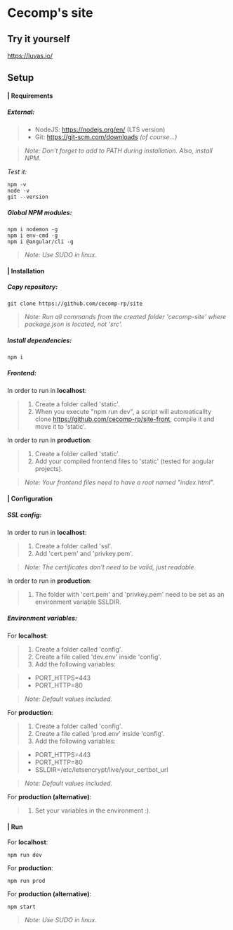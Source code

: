 # Cecomp's site


## Try it yourself
<https://luvas.io/>


## Setup


#### | Requirements


##### **External:**
>- NodeJS: https://nodejs.org/en/ (LTS version)
>- Git:    https://git-scm.com/downloads *(of course...)*

>*Note: Don't forget to add to PATH during installation. Also, install NPM.*

*Test it:*
~~~
npm -v
node -v
git --version
~~~


##### **Global NPM modules:**
~~~
npm i nodemon -g
npm i env-cmd -g
npm i @angular/cli -g
~~~
>*Note: Use SUDO in linux.*



#### | Installation

##### **Copy repository:**
~~~
git clone https://github.com/cecomp-rp/site
~~~

>*Note: Run all commands from the created folder 'cecomp-site' where package.json is located, not 'src'.*

##### **Install dependencies:**
~~~
npm i
~~~

##### **Frontend:**

In order to run in **localhost**:
>1. Create a folder called 'static'.
>2. When you execute "npm run dev", a script will automaticallty clone https://github.com/cecomp-rp/site-front, compile it and move it to 'static'.

In order to run in **production**:
>1. Create a folder called 'static'.
>2. Add your compiled frontend files to 'static' (tested for angular projects).

>*Note: Your frontend files need to have a root named "index.html".*

#### | Configuration

##### **SSL config:**

In order to run in **localhost**:
>1. Create a folder called 'ssl'.
>2. Add 'cert.pem' and 'privkey.pem'.

>*Note: The certificates don't need to be valid, just readable.*

In order to run in **production**:
>1. The folder with 'cert.pem' and 'privkey.pem' need to be set as an environment variable SSLDIR.



##### **Environment variables:**

For **localhost**:
>1. Create a folder called 'config'.
>2. Create a file called 'dev.env' inside 'config'.
>3. Add the following variables:

>- PORT_HTTPS=443
>- PORT_HTTP=80

>*Note: Default values included.*


For **production**:
>1. Create a folder called 'config'.
>2. Create a file called 'prod.env' inside 'config'.
>3. Add the following variables:

>- PORT_HTTPS=443
>- PORT_HTTP=80
>- SSLDIR=/etc/letsencrypt/live/your_certbot_url

>*Note: Default values included.*

For **production (alternative)**:
>1. Set your variables in the environment :).



#### | Run

For **localhost**:
~~~
npm run dev
~~~

For **production**:
~~~
npm run prod
~~~

For **production (alternative)**:
~~~
npm start
~~~

>*Note: Use SUDO in linux.*

